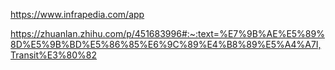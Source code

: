 <!--
 * @Author: qixin qixin2@delant.com.cn
 * @Date: 2022-07-04 14:43:57
 * @LastEditors: qixin qixin2@delant.com.cn
 * @LastEditTime: 2022-07-18 18:21:56
 * @FilePath: /computer-base/第9章计算机网络-概述篇/9-2计算机网络的发展简史/README.md
 * @Description: 这是默认设置,请设置`customMade`, 打开koroFileHeader查看配置 进行设置: https://github.com/OBKoro1/koro1FileHeader/wiki/%E9%85%8D%E7%BD%AE
-->
https://www.infrapedia.com/app

https://zhuanlan.zhihu.com/p/451683996#:~:text=%E7%9B%AE%E5%89%8D%E5%9B%BD%E5%86%85%E6%9C%89%E4%B8%89%E5%A4%A7I,Transit%E3%80%82